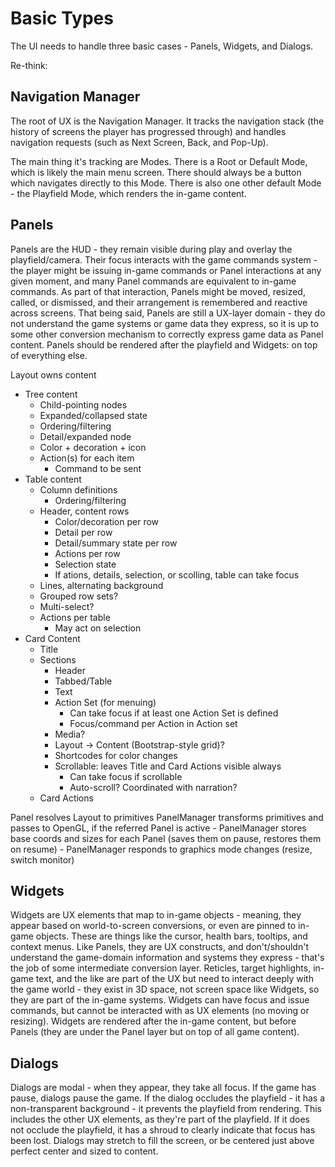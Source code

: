 # Basic Types
The UI needs to handle three basic cases - Panels, Widgets, and Dialogs.

Re-think:

## Navigation Manager
The root of UX is the Navigation Manager. It tracks the navigation stack (the history of screens the player has progressed through) and handles navigation requests (such as Next Screen, Back, and Pop-Up).

The main thing it's tracking are Modes. There is a Root or Default Mode, which is likely the main menu screen. There should always be a button which navigates directly to this Mode. There is also one other default Mode - the Playfield Mode, which renders the in-game content.

## Panels
Panels are the HUD - they remain visible during play and overlay the playfield/camera. Their focus interacts with the game commands system - the player might be issuing in-game commands or Panel interactions at any given moment, and many Panel commands are equivalent to in-game commands. As part of that interaction, Panels might be moved, resized, called, or dismissed, and their arrangement is remembered and reactive across screens. That being said, Panels are still a UX-layer domain - they do not understand the game systems or game data they express, so it is up to some other conversion mechanism to correctly express game data as Panel content. Panels should be rendered after the playfield and Widgets: on top of everything else.

Layout owns content

- Tree content
    - Child-pointing nodes
    - Expanded/collapsed state
    - Ordering/filtering
    - Detail/expanded node
    - Color + decoration + icon
    - Action(s) for each item
        - Command to be sent
- Table content
    - Column definitions
        - Ordering/filtering
    - Header, content rows
        - Color/decoration per row
        - Detail per row
        - Detail/summary state per row
        - Actions per row
        - Selection state
        - If ations, details, selection, or scolling, table can take focus
    - Lines, alternating background
    - Grouped row sets?
    - Multi-select?
    - Actions per table
        - May act on selection
- Card Content
    - Title
    - Sections
        - Header
        - Tabbed/Table
        - Text
        - Action Set (for menuing)
            - Can take focus if at least one Action Set is defined
            - Focus/command per Action in Action set
        - Media?
        - Layout -> Content (Bootstrap-style grid)?
        - Shortcodes for color changes
        - Scrollable: leaves Title and Card Actions visible always
            - Can take focus if scrollable
            - Auto-scroll? Coordinated with narration?
    - Card Actions

Panel resolves Layout to primitives
PanelManager transforms primitives and passes to OpenGL, if the referred Panel is active
    - PanelManager stores base coords and sizes for each Panel (saves them on pause, restores them on resume)
    - PanelManager responds to graphics mode changes (resize, switch monitor)

## Widgets
Widgets are UX elements that map to in-game objects - meaning, they appear based on world-to-screen conversions, or even are pinned to in-game objects. These are things like the cursor, health bars, tooltips, and context menus. Like Panels, they are UX constructs, and don't/shouldn't understand the game-domain information and systems they express - that's the job of some intermediate conversion layer. Reticles, target highlights, in-game text, and the like are part of the UX but need to interact deeply with the game world - they exist in 3D space, not screen space like Widgets, so they are part of the in-game systems. Widgets can have focus and issue commands, but cannot be interacted with as UX elements (no moving or resizing). Widgets are rendered after the in-game content, but before Panels (they are under the Panel layer but on top of all game content).

## Dialogs
Dialogs are modal - when they appear, they take all focus. If the game has pause, dialogs pause the game. If the dialog occludes the playfield - it has a non-transparent background - it prevents the playfield from rendering. This includes the other UX elements, as they're part of the playfield. If it does not occlude the playfield, it has a shroud to clearly indicate that focus has been lost. Dialogs may stretch to fill the screen, or be centered just above perfect center and sized to content.